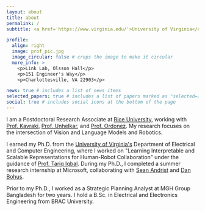 ```yaml
---
layout: about
title: about
permalink: /
subtitle: <a href='https://www.virginia.edu/'>University of Virginia</a>.

profile:
  align: right
  image: prof_pic.jpg
  image_circular: false # crops the image to make it circular
  more_info: >
    <p>Link Lab, Olsson Hall</p>
    <p>151 Engineer's Way</p>
    <p>Charlottesville, VA 22903</p>

news: true # includes a list of news items
selected_papers: true # includes a list of papers marked as "selected={true}"
social: true # includes social icons at the bottom of the page
---
```


I am a Postdoctoral Research Associate at [Rice University](https://www.rice.edu), working with [Prof. Kavraki](https://profiles.rice.edu/faculty/lydia-e-kavraki), [Prof. Unhelkar](https://profiles.rice.edu/faculty/vaibhav-unhelkar), and [Prof. Ordonez](https://profiles.rice.edu/faculty/vicente-ordonez-roman). My research focuses on the intersection of Vision and Language Models and Robotics.

I earned my Ph.D. from the [University of Virginia's](http://virginia.edu/) Department of Electrical and Computer Engineering, where I worked on "Learning Interpretable and Scalable Representations for Human-Robot Collaboration" under the guidance of [Prof. Tariq Iqbal](https://www.tiqbal.com/). During my Ph.D., I completed a summer research internship at Microsoft, collaborating with [Sean Andrist](https://seanandrist.com/) and [Dan Bohus](https://www.danbohus.com/).

Prior to my Ph.D., I worked as a Strategic Planning Analyst at MGH Group Bangladesh for two years. I hold a B.Sc. in Electrical and Electronics Engineering from BRAC University.

<!--
Link to your social media connections, too. This theme is set up to use [Font Awesome icons](https://fontawesome.com/) and [Academicons](https://jpswalsh.github.io/academicons/), like the ones below. Add your Facebook, Twitter, LinkedIn, Google Scholar, or just disable all of them. -->
